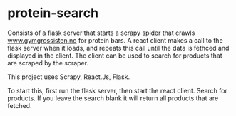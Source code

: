 # protein-search

Consists of a flask server that starts a scrapy spider that crawls www.gymgrossisten.no for protein bars.
A react client makes a call to the flask server when it loads, and repeats this call until the data is fethced and displayed in the client.
The client can be used to search for products that are scraped by the scraper.

This project uses Scrapy, React.Js, Flask. 

To start this, first run the flask server, then start the react client. Search for products. If you leave the search blank it will return all products that are fetched.
